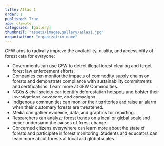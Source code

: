 ```yaml
---
title: Atlas 1
order: 1
published: True
app: climate
categories: [gallery]
thumbnail: "assets/images/gallery/atlas1.jpg"
organization: "organization name"
---
```


<p>GFW aims to radically improve the availability, quality, and accessibility of forest data for everyone:</p>
<ul>
  <li>Governments can use GFW to detect illegal forest clearing and target forest law enforcement efforts.</li>
  <li>Companies can monitor the impacts of commodity supply chains on forests and demonstrate compliance with sustainability commitments and certifications. Learn more at GFW Commodities.</li>
  <li>NGOs & civil society can identify deforestation hotspots and bolster their investigations, advocacy, and campaigns.</li>
  <li>Indigenous communities can monitor their territories and raise an alarm when their customary forests are threatened.</li>
  <li>Media can gather evidence, data, and graphics for reporting.</li>
  <li>Researchers can analyze forest trends on a local or global scale and better understand the causes of forest change.</li>
  <li>Concerned citizens everywhere can learn more about the state of forests and participate in forest monitoring. Students and educators can learn more about forests at local and global scales.</li>
</ul>
